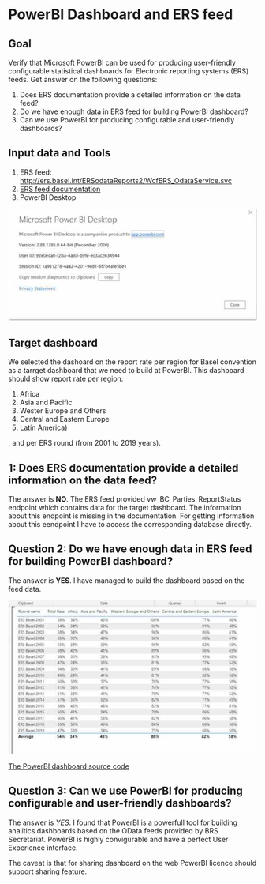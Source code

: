 # PowerBI Dashboard and ERS feed

## Goal

Verify that Microsoft PowerBI can be used for producing user-friendly configurable statistical dashboards for Electronic reporting systems (ERS) feeds.
Get answer on the following questions:
1. Does ERS documentation provide a detailed information on the data feed?
2. Do we have enough data in ERS feed for building PowerBI dashboard?
3. Can we use PowerBI for producing configurable and user-friendly dashboards?

## Input data and Tools
1. ERS feed: http://ers.basel.int/ERSodataReports2/WcfERS_OdataService.svc
2. [ERS feed documentation](Generic%20ODATA%20Feeds%20documentación%20V3%20-%20EN.pdf)
3. PowerBI Desktop

![PowerBi](PowerBI_About.jpg)

## Target dashboard
We selected the dashoard on the report rate per region for Basel convention as a tarrget dashboard that we need to build at PowerBI. This dashboard should show report rate per region:
1. Africa
2. Asia and Pacific
3. Wester Europe and Others
4. Central and Eastern Europe
5. Latin America)

, and per ERS round (from 2001 to 2019 years).  

##   1: Does ERS documentation provide a detailed information on the data feed?

The answer is **NO**. The ERS feed provided vw_BC_Parties_ReportStatus endpoint which contains data for the target dashboard. The information about this endpoint is missing in the documentation. For getting information about this eendpoint I have to access the corresponding database directly.

##  Question 2: Do we have enough data in ERS feed for building PowerBI dashboard?

The answer is **YES**. I have managed to build the dashboard based on the feed data.

![dashboard](dashboard.jpg)

[The PowerBI dashboard source code](ers.pbix)

## Question 3: Can we use PowerBI for producing configurable and user-friendly dashboards?

The answer is *YES*. I found that PowerBI is a powerfull tool for building analitics dashboards based on the OData feeds provided by BRS Secretariat. PowerBI is highly convigurable and have a perfect User Experience interface.

The caveat is that for sharing dashboard on the web PowerBI licence should support sharing feature. 

